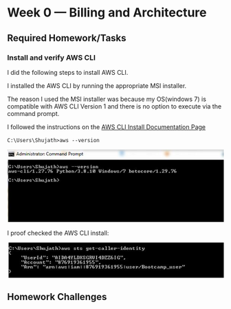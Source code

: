 # Week 0 — Billing and Architecture

## Required Homework/Tasks

### Install and verify AWS CLI

I did the following steps to install AWS CLI.

I installed the AWS CLI by running the appropriate MSI installer.

The reason I used the MSI installer was because my OS(windows 7) is compatible with AWS CLI Version 1 and there is no option to execute via the command prompt.

I followed the instructions on the [AWS CLI Install Documentation Page](https://docs.aws.amazon.com/cli/v1/userguide/install-windows.html)
```
C:\Users\Shujath>aws --version
```
![Installing AWS CLI](assets/AWS%20CLI.JPG)


I proof checked the AWS CLI install:

![proof of AWS CLI](assets/proof%20of%20working%20aws%20CLI.JPG)

## Homework Challenges
